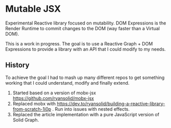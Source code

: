 # Mutable JSX

Experimental Reactive library focused on mutability. DOM Expressions is the Render Runtime to commit changes to the DOM (way faster than a Virtual DOM).

This is a work in progress. The goal is to use a Reactive Graph + DOM Expressions to provide a library with an API that I could modify to my needs.

## History

To achieve the goal I had to mash up many different repos to get something working that I could understand, modify and finally extend.

1. Started based on a version of mobx-jsx https://github.com/ryansolid/mobx-jsx
2. Replaced mobx with https://dev.to/ryansolid/building-a-reactive-library-from-scratch-1i0p . Run into issues with nested effects.
3. Replaced the article implementation with a pure JavaScript version of Solid Graph.
